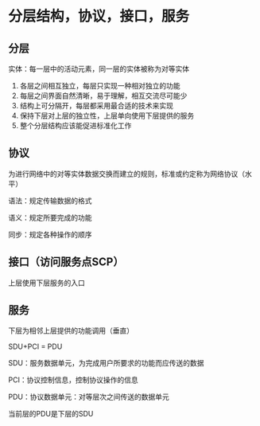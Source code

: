 # 分层结构，协议，接口，服务

## 分层

实体：每一层中的活动元素，同一层的实体被称为对等实体

1. 各层之间相互独立，每层只实现一种相对独立的功能
2. 每层之间界面自然清晰，易于理解，相互交流尽可能少
3. 结构上可分隔开，每层都采用最合适的技术来实现
4. 保持下层对上层的独立性，上层单向使用下层提供的服务
5. 整个分层结构应该能促进标准化工作

## 协议

为进行网络中的对等实体数据交换而建立的规则，标准或约定称为网络协议（水平）

语法：规定传输数据的格式

语义：规定所要完成的功能

同步：规定各种操作的顺序

## 接口（访问服务点SCP）

上层使用下层服务的入口

## 服务

下层为相邻上层提供的功能调用（垂直）



SDU+PCI = PDU

SDU：服务数据单元，为完成用户所要求的功能而应传送的数据

PCI：协议控制信息，控制协议操作的信息

PDU：协议数据单元：对等层次之间传送的数据单元

当前层的PDU是下层的SDU